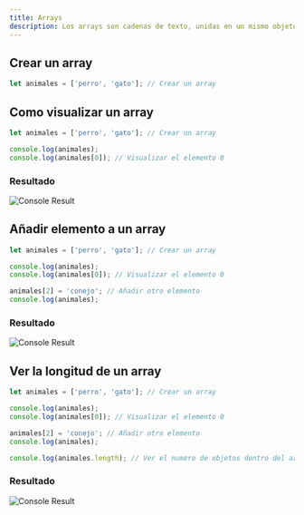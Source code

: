 ```yaml
---
title: Arrays
description: Los arrays son cadenas de texto, unidas en un mismo objeto.
---
```


## Crear un array

```js title="06-arrays.js (Crear array)"
let animales = ['perro', 'gato']; // Crear un array
```

## Como visualizar un array
```js {3, 4} title="06-arrays.js (Console Log)"
let animales = ['perro', 'gato']; // Crear un array

console.log(animales);
console.log(animales[0]); // Visualizar el elemento 0
```

### Resultado
![Console Result](/img/01-tipos/06-arrays-1.png)

## Añadir elemento a un array
```js {6, 7} title="06-arrays.js (Console Log)"
let animales = ['perro', 'gato']; // Crear un array

console.log(animales);
console.log(animales[0]); // Visualizar el elemento 0

animales[2] = 'conejo'; // Añadir otro elemento
console.log(animales);
```

### Resultado
![Console Result](/img/01-tipos/06-arrays-2.png)

## Ver la longitud de un array
```js {9} title="06-arrays.js (Console Log)"
let animales = ['perro', 'gato']; // Crear un array

console.log(animales);
console.log(animales[0]); // Visualizar el elemento 0

animales[2] = 'conejo'; // Añadir otro elemento
console.log(animales);

console.log(animales.length); // Ver el numero de objetos dentro del array
```

### Resultado
![Console Result](/img/01-tipos/06-arrays-3.png)